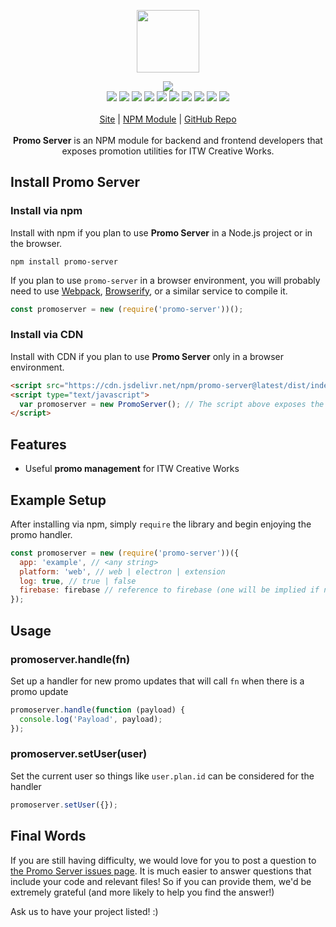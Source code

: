<p align="center">
  <a href="https://cdn.itwcreativeworks.com/assets/itw-creative-works/images/logo/itw-creative-works-brandmark-black-x.svg">
    <img src="https://cdn.itwcreativeworks.com/assets/itw-creative-works/images/logo/itw-creative-works-brandmark-black-x.svg" width="100px">
  </a>
</p>

<p align="center">
  <img src="https://img.shields.io/github/package-json/v/itw-creative-works/promo-server.svg">
  <br>
  <img src="https://img.shields.io/david/itw-creative-works/promo-server.svg">
  <img src="https://img.shields.io/david/dev/itw-creative-works/promo-server.svg">
  <img src="https://img.shields.io/bundlephobia/min/promo-server.svg">
  <img src="https://img.shields.io/codeclimate/maintainability-percentage/itw-creative-works/promo-server.svg">
  <img src="https://img.shields.io/npm/dm/promo-server.svg">
  <img src="https://img.shields.io/node/v/promo-server.svg">
  <img src="https://img.shields.io/website/https/itwcreativeworks.com.svg">
  <img src="https://img.shields.io/github/license/itw-creative-works/promo-server.svg">
  <img src="https://img.shields.io/github/contributors/itw-creative-works/promo-server.svg">
  <img src="https://img.shields.io/github/last-commit/itw-creative-works/promo-server.svg">
  <br>
  <br>
  <a href="https://itwcreativeworks.com">Site</a> | <a href="https://www.npmjs.com/package/promo-server">NPM Module</a> | <a href="https://github.com/itw-creative-works/promo-server">GitHub Repo</a>
  <br>
  <br>
  <strong>Promo Server</strong> is an NPM module for backend and frontend developers that exposes promotion utilities for ITW Creative Works.
</p>

## Install Promo Server
### Install via npm
Install with npm if you plan to use **Promo Server** in a Node.js project or in the browser.
```shell
npm install promo-server
```
If you plan to use `promo-server` in a browser environment, you will probably need to use [Webpack](https://www.npmjs.com/package/webpack), [Browserify](https://www.npmjs.com/package/browserify), or a similar service to compile it.

```js
const promoserver = new (require('promo-server'))();
```

### Install via CDN
Install with CDN if you plan to use **Promo Server** only in a browser environment.
```html
<script src="https://cdn.jsdelivr.net/npm/promo-server@latest/dist/index.min.js"></script>
<script type="text/javascript">
  var promoserver = new PromoServer(); // The script above exposes the global variable 'PromoServer'
</script>
```

## Features
* Useful **promo management** for ITW Creative Works

## Example Setup
After installing via npm, simply `require` the library and begin enjoying the promo handler.
```js
const promoserver = new (require('promo-server'))({
  app: 'example', // <any string>
  platform: 'web', // web | electron | extension
  log: true, // true | false
  firebase: firebase // reference to firebase (one will be implied if not provided)
});
```
## Usage
### promoserver.handle(fn)

Set up a handler for new promo updates that will call `fn` when there is a promo update
```js
promoserver.handle(function (payload) {
  console.log('Payload', payload);
});
```

### promoserver.setUser(user)

Set the current user so things like `user.plan.id` can be considered for the handler
```js
promoserver.setUser({});
```

## Final Words
If you are still having difficulty, we would love for you to post a question to [the Promo Server issues page](https://github.com/itw-creative-works/promo-server/issues). It is much easier to answer questions that include your code and relevant files! So if you can provide them, we'd be extremely grateful (and more likely to help you find the answer!)

Ask us to have your project listed! :)
